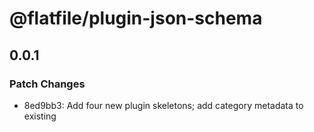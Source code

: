 # @flatfile/plugin-json-schema

## 0.0.1

### Patch Changes

- 8ed9bb3: Add four new plugin skeletons; add category metadata to existing
